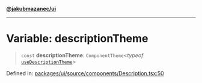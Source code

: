 [**@jakubmazanec/ui**](../README.md)

---

# Variable: descriptionTheme

> `const` **descriptionTheme**: `ComponentTheme`\<_typeof_
> [`useDescriptionTheme`](../functions/useDescriptionTheme.md)\>

Defined in:
[packages/ui/source/components/Description.tsx:50](https://github.com/jakubmazanec/tools/blob/7c5f40d811171692b72a47160bc33d644201b16a/packages/ui/source/components/Description.tsx#L50)
